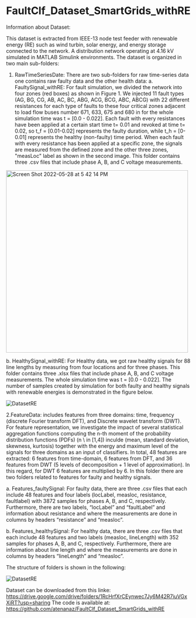 # FaultClf_Dataset_SmartGrids_withRE

Information about Dataset:

This dataset is extracted from IEEE-13 node test feeder with renewable energy (RE) such as  wind turbin, solar energy, and energy storage connected to the network. A distribution network operating at 4.16 kV simulated in MATLAB Simulink environments. The dataset is organized in two main sub-folders:

1. RawTimeSeriesDate: There are two sub-folders for raw time-series data one contains raw faulty data and the other health data: 
a. FaultySignal_withRE: For fault simulation, we divided the network into four zones (red boxes) as shown in Figure 1. We injected 11 fault types (AG, BG, CG, AB, AC, BC, ABG, ACG, BCG, ABC, ABCG) with 22 different resistances for each type of faults to these four critical zones adjacent to load flow buses number 671, 633, 675 and 680 in for the whole simulation time was t = [0.0 - 0.022]. Each fault with every resistances have been applied at a certain start time t= 0.01 and revoked at time t= 0.02, so t_f = [0.01-0.02] represents the faulty duration, while t_h = [0-0.01] represents the healthy (non-faulty) time period. When each fault with every resistance has been applied at a specific zone, the signals are measured from the defined zone and the other three zones, "measLoc" label as shown in the second image. This folder contains three .csv files that include phase A, B, and C voltage measurements.

<img width="497" alt="Screen Shot 2022-05-28 at 5 42 14 PM" src="https://user-images.githubusercontent.com/38736959/172878749-e7b9beaf-7b96-4d4e-8ef5-46a95785eba2.png">


b. HealthySignal_withRE: For Healthy data, we got raw healthy signals for 88 line lengths by measuring from four locations and for three phases. This folder contains three .xlsx files that include phase A, B, and C voltage measurements. The whole simulation time was t = [0.0 - 0.022]. The number of samples created by simulation for both faulty and healthy signals with renewable energies is demonstrated in the figure below.

![DatasetRE](https://user-images.githubusercontent.com/38736959/196047644-2e5f7edd-e919-4149-8e48-1e79826abf0b.jpeg)


2.FeatureData: includes features from three domains: time, frequency (discrete Fourier transform DFT), and Discrete wavelet transform (DWT).
For feature representation, we investigate the impact of several statistical aggregation functions computing the n-th moment of the probability distribution functions (PDFs) (n \ in [1,4]) inculde (mean, standard deviation, skewness, kurtosis) together with the energy and maximum level of the signals for three domains as an input of classifiers. In total, 48 features are extracted: 6 features from time-domain, 6 features from DFT, and 36 features from DWT (5 levels of decomposition + 1 level of approximation). In this regard, for DWT 6 features are multiplied by 6. In this folder there are two folders related to features for faulty and healthy signals.

a. Features_faultySignal: For faulty data, there are three .csv files that each include 48 features and four labels (locLabel, measloc, resistance, faultlabel) with 3872 samples for phases A, B, and C, respectively. Furthermore, there are two labels, “locLabel” and “faultLabel” and information about resistance and where the measurements are done in columns by headers “resistance” and “measloc”.

b. Features_healthySignal: For healthy data, there are three .csv files that each include 48 features and two labels (measloc, lineLength) with 352 samples for phases A, B, and C, respectively. Furthermore, there are information about line length and where the measurements are done in columns by headers “lineLength” and “measloc”.

The structure of folders is shown in the following:

![DatasetRE](https://user-images.githubusercontent.com/38736959/172888266-dc432062-6212-4f5b-a319-39e7291e6a46.png)

Dataset can be downloaded from this linke: https://drive.google.com/drive/folders/1RcHrfXrCEynwec7Jy6M42R7iuVGxXiRT?usp=sharing
The code is available at: https://github.com/atenanaz/FaultClf_Dataset_SmartGrids_withRE
